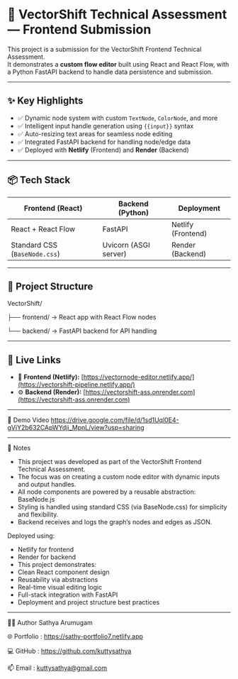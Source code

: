 # 🧩 VectorShift Technical Assessment — Frontend Submission

This project is a submission for the VectorShift Frontend Technical Assessment.  
It demonstrates a **custom flow editor** built using React and React Flow, with a Python FastAPI backend to handle data persistence and submission.

---

## ✨ Key Highlights

- ✅ Dynamic node system with custom `TextNode`, `ColorNode`, and more
- ✅ Intelligent input handle generation using `{{input}}` syntax
- ✅ Auto-resizing text areas for seamless node editing
- ✅ Integrated FastAPI backend for handling node/edge data
- ✅ Deployed with **Netlify** (Frontend) and **Render** (Backend)

---

## 📦 Tech Stack

| Frontend (React)              | Backend (Python)      | Deployment         |
|-------------------------------|-----------------------|--------------------|
| React + React Flow            | FastAPI               | Netlify (Frontend) |
| Standard CSS (`BaseNode.css`) | Uvicorn (ASGI server) | Render (Backend)   |

---

## 📂 Project Structure

VectorShift/

├── frontend/ → React app with React Flow nodes

└── backend/ → FastAPI backend for API handling

---

## 🔗 Live Links

- 🚀 **Frontend (Netlify):**  [https://vectornode-editor.netlify.app/](https://vectorshift-pipeline.netlify.app/)
- ⚙️ **Backend (Render):**  [https://vectorshift-ass.onrender.com](https://vectorshift-ass.onrender.com)

---

🎥 Demo Video
   https://drive.google.com/file/d/1sd1Uql0E4-gVjY2b632CApWYdji_MpnL/view?usp=sharing
   
----


📌 Notes
 - This project was developed as part of the VectorShift Frontend Technical Assessment.
 - The focus was on creating a custom node editor with dynamic inputs and output handles.
 - All node components are powered by a reusable abstraction: BaseNode.js
 - Styling is handled using standard CSS (via BaseNode.css) for simplicity and flexibility.
 - Backend receives and logs the graph’s nodes and edges as JSON.

Deployed using:

 - Netlify for frontend
 - Render for backend
 - This project demonstrates:
 - Clean React component design
 - Reusability via abstractions
 - Real-time visual editing logic
 - Full-stack integration with FastAPI
 - Deployment and project structure best practices

----


👨‍💻 Author
Sathya Arumugam

🌐 Portfolio : https://sathy-portfolio7.netlify.app

💻 GitHub    : https://github.com/kuttysathya

📫 Email     : kuttysathya@gmail.com
